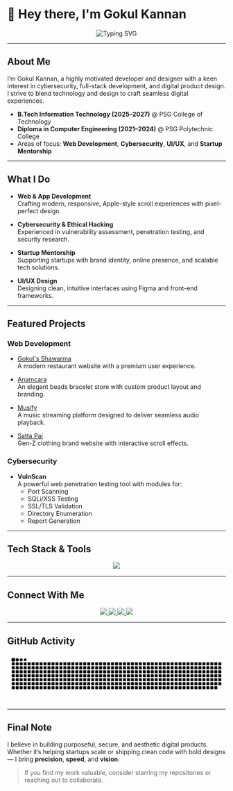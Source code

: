 # 👋 Hey there, I'm Gokul Kannan

<p align="center">
  <picture>
    <source media="(prefers-color-scheme: dark)" srcset="https://readme-typing-svg.herokuapp.com?font=Fira+Code&weight=600&size=22&pause=1000&color=F7F7F7&center=true&width=1000&lines=Web+Designer+|+Cybersecurity+Enthusiast;Entrepreneur+Mentor+|+Ethical+Hacker;Building+Digital+Experiences!">
    <source media="(prefers-color-scheme: light)" srcset="https://readme-typing-svg.herokuapp.com?font=Fira+Code&weight=600&size=22&pause=1000&color=333333&center=true&width=1000&lines=Web+Designer+|+Cybersecurity+Enthusiast;Entrepreneur+Mentor+|+Ethical+Hacker;Building+Digital+Experiences!">
    <img src="https://readme-typing-svg.herokuapp.com?font=Fira+Code&weight=600&size=22&pause=1000&color=F7F7F7&center=true&width=1000&lines=Web+Designer+|+Cybersecurity+Enthusiast;Entrepreneur+Mentor+|+Ethical+Hacker;Building+Digital+Experiences!" alt="Typing SVG">
  </picture>
</p>

---

## About Me

I’m Gokul Kannan, a highly motivated developer and designer with a keen interest in cybersecurity, full-stack development, and digital product design. I strive to blend technology and design to craft seamless digital experiences.

- **B.Tech Information Technology (2025–2027)** @ PSG College of Technology  
- **Diploma in Computer Engineering (2021–2024)** @ PSG Polytechnic College  
- Areas of focus: **Web Development**, **Cybersecurity**, **UI/UX**, and **Startup Mentorship**

---

## What I Do

- **Web & App Development**  
  Crafting modern, responsive, Apple-style scroll experiences with pixel-perfect design.

- **Cybersecurity & Ethical Hacking**  
  Experienced in vulnerability assessment, penetration testing, and security research.

- **Startup Mentorship**  
  Supporting startups with brand identity, online presence, and scalable tech solutions.

- **UI/UX Design**  
  Designing clean, intuitive interfaces using Figma and front-end frameworks.

---

## Featured Projects

### Web Development

- [Gokul's Shawarma](https://luno-shawarma.netlify.app)  
  A modern restaurant website with a premium user experience.

- [Anamcara](https://anamcara.netlify.app)  
  An elegant beads bracelet store with custom product layout and branding.

- [Musify](https://gokul-musify.netlify.app)  
  A music streaming platform designed to deliver seamless audio playback.

- [Satta Pai](https://sattapai.netlify.app)  
  Gen-Z clothing brand website with interactive scroll effects.

### Cybersecurity

- **VulnScan**  
  A powerful web penetration testing tool with modules for:
  - Port Scanning
  - SQLi/XSS Testing
  - SSL/TLS Validation
  - Directory Enumeration
  - Report Generation

---

## Tech Stack & Tools

<p align="center">
  <img src="https://skillicons.dev/icons?i=react,tailwind,js,html,css,nodejs,mongodb,git,figma,photoshop,kali" />
</p>

---

## Connect With Me

<p align="center">
  <a href="https://gokulkannan.vercel.app">
    <img src="https://img.shields.io/badge/Portfolio-%23000000.svg?style=for-the-badge&logo=vercel&logoColor=white" />
  </a>
  <a href="https://www.linkedin.com/in/gxkux/">
    <img src="https://img.shields.io/badge/LinkedIn-%230077B5.svg?style=for-the-badge&logo=linkedin&logoColor=white" />
  </a>
  <a href="https://www.instagram.com/gxkux/">
    <img src="https://img.shields.io/badge/Instagram-%23E4405F.svg?style=for-the-badge&logo=instagram&logoColor=white" />
  </a>
  <a href="https://github.com/iamgokulkannan">
    <img src="https://img.shields.io/badge/GitHub-%23121011.svg?style=for-the-badge&logo=github&logoColor=white" />
  </a>
</p>

---

## GitHub Activity

<p align="center">
  <img src="https://github.com/iamgokulkannan/iamgokulkannan/blob/output/github-contribution-grid-snake-dark.svg?palette=github-dark" />
</p>

---

## Final Note

I believe in building purposeful, secure, and aesthetic digital products. Whether it’s helping startups scale or shipping clean code with bold designs — I bring **precision**, **speed**, and **vision**.

> If you find my work valuable, consider starring my repositories or reaching out to collaborate.
